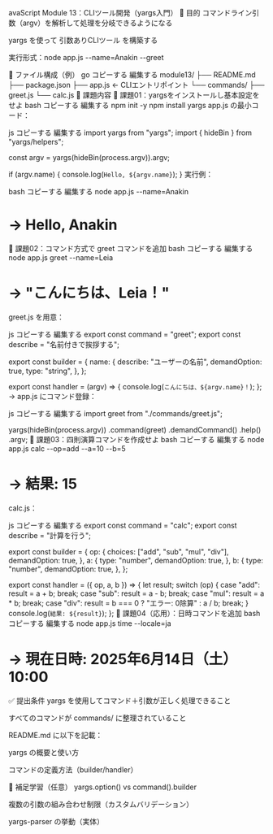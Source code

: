 avaScript Module 13：CLIツール開発（yargs入門）
🎯 目的
コマンドライン引数（argv）を解析して処理を分岐できるようになる

yargs を使って 引数ありCLIツール を構築する

実行形式：node app.js --name=Anakin --greet

📁 ファイル構成（例）
go
コピーする
編集する
module13/
├── README.md
├── package.json
├── app.js               ← CLIエントリポイント
└── commands/
    ├── greet.js
    └── calc.js
📝 課題内容
🧪 課題01：yargsをインストールし基本設定をせよ
bash
コピーする
編集する
npm init -y
npm install yargs
app.js の最小コード：

js
コピーする
編集する
import yargs from "yargs";
import { hideBin } from "yargs/helpers";

const argv = yargs(hideBin(process.argv)).argv;

if (argv.name) {
  console.log(`Hello, ${argv.name}`);
}
実行例：

bash
コピーする
編集する
node app.js --name=Anakin
# → Hello, Anakin
🧪 課題02：コマンド方式で greet コマンドを追加
bash
コピーする
編集する
node app.js greet --name=Leia
# → "こんにちは、Leia！"
greet.js を用意：

js
コピーする
編集する
export const command = "greet";
export const describe = "名前付きで挨拶する";

export const builder = {
  name: {
    describe: "ユーザーの名前",
    demandOption: true,
    type: "string",
  },
};

export const handler = (argv) => {
  console.log(`こんにちは、${argv.name}！`);
};
→ app.js にコマンド登録：

js
コピーする
編集する
import greet from "./commands/greet.js";

yargs(hideBin(process.argv))
  .command(greet)
  .demandCommand()
  .help()
  .argv;
🧪 課題03：四則演算コマンドを作成せよ
bash
コピーする
編集する
node app.js calc --op=add --a=10 --b=5
# → 結果: 15
calc.js：

js
コピーする
編集する
export const command = "calc";
export const describe = "計算を行う";

export const builder = {
  op: {
    choices: ["add", "sub", "mul", "div"],
    demandOption: true,
  },
  a: {
    type: "number",
    demandOption: true,
  },
  b: {
    type: "number",
    demandOption: true,
  },
};

export const handler = ({ op, a, b }) => {
  let result;
  switch (op) {
    case "add": result = a + b; break;
    case "sub": result = a - b; break;
    case "mul": result = a * b; break;
    case "div": result = b === 0 ? "エラー: 0除算" : a / b; break;
  }
  console.log(`結果: ${result}`);
};
🧪 課題04（応用）：日時コマンドを追加
bash
コピーする
編集する
node app.js time --locale=ja
# → 現在日時: 2025年6月14日（土） 10:00
✅ 提出条件
yargs を使用してコマンド＋引数が正しく処理できること

すべてのコマンドが commands/ に整理されていること

README.md に以下を記載：

yargs の概要と使い方

コマンドの定義方法（builder/handler）

🧠 補足学習（任意）
yargs.option() vs command().builder

複数の引数の組み合わせ制限（カスタムバリデーション）

yargs-parser の挙動（実体）